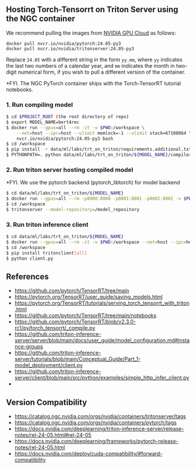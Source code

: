 ## Hosting Torch-Tensorrt on Triton Server using the NGC container

We recommend pulling the images from [NVIDIA GPU Cloud](https://catalog.ngc.nvidia.com/) as follows:

```
docker pull nvcr.io/nvidia/pytorch:24.05-py3
docker pull nvcr.io/nvidia/tritonserver:24.05-py3 
```

Replace ```24.05``` with a different string in the form ```yy.mm```,
where ```yy``` indicates the last two numbers of a calendar year, and
```mm``` indicates the month in two-digit numerical form, if you wish
to pull a different version of the container.

*FYI. The NGC PyTorch container ships with the Torch-TensorRT tutorial notebooks.

### 1. Run compiling model
```bash
$ cd $PROJECT_ROOT (the root directory of repo)
$ export MODEL_NAME=bert4rec
$ docker run --gpus=all --rm -it -v $PWD:/workspace \
    --net=host --ipc=host --ulimit memlock=-1 --ulimit stack=67108864 \
    nvcr.io/nvidia/pytorch:24.05-py3 bash
$ cd /workspace
$ pip install -r data/ml/labs/trt_on_triton/requirements.additional.txt
$ PYTHONPATH=. python data/ml/labs/trt_on_triton/${MODEL_NAME}/compiler.py
```

### 2. Run triton server hosting compiled model
*FYI. We use the pytorch backend (pytorch_libtorch) for model backend
```bash
$ cd data/ml/labs/trt_on_triton/${MODEL_NAME}
$ docker run --gpus=all --rm -p8000:8000 -p8001:8001 -p8002:8002 -v $PWD:/workspace nvcr.io/nvidia/tritonserver:24.05-py3
$ cd /workspace 
$ tritonserver --model-repository=/model_repository
```

### 3. Run triton inference client
```bash
$ cd data/ml/labs/trt_on_triton/${MODEL_NAME}
$ docker run --gpus=all --rm -it -v $PWD:/workspace --net=host --ipc=host --ulimit memlock=-1 --ulimit stack=67108864 nvcr.io/nvidia/pytorch:24.05-py3 bash
$ cd /workspace
$ pip install tritonclient[all]
$ python client.py
```

## References
- https://github.com/pytorch/TensorRT/tree/main
- https://pytorch.org/TensorRT/user_guide/saving_models.html
- https://pytorch.org/TensorRT/tutorials/serving_torch_tensorrt_with_triton.html
- https://github.com/pytorch/TensorRT/tree/main/notebooks
- https://github.com/pytorch/TensorRT/blob/v2.3.0-rc1/py/torch_tensorrt/_compile.py
- https://github.com/triton-inference-server/server/blob/main/docs/user_guide/model_configuration.md#instance-groups
- https://github.com/triton-inference-server/tutorials/blob/main/Conceptual_Guide/Part_1-model_deployment/client.py
- https://github.com/triton-inference-server/client/blob/main/src/python/examples/simple_http_infer_client.py
- 
## Version Compatibility
- https://catalog.ngc.nvidia.com/orgs/nvidia/containers/tritonserver/tags
- https://catalog.ngc.nvidia.com/orgs/nvidia/containers/pytorch/tags
- https://docs.nvidia.com/deeplearning/triton-inference-server/release-notes/rel-24-05.html#rel-24-05
- https://docs.nvidia.com/deeplearning/frameworks/pytorch-release-notes/rel-24-05.html
- https://docs.nvidia.com/deploy/cuda-compatibility/#forward-compatibility
